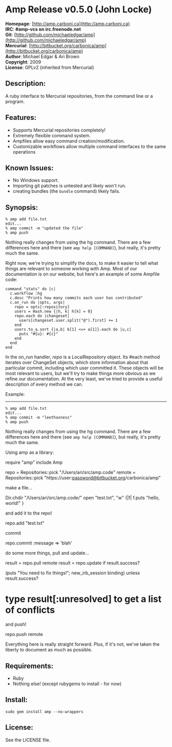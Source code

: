 Amp Release v0.5.0 (John Locke)
==============================

**Homepage**:   [http://amp.carboni.ca](http://amp.carboni.ca)   
**IRC**:        **#amp-vcs on irc.freenode.net**  
**Git**:        [http://github.com/michaeledgar/amp](http://github.com/michaeledgar/amp)   
**Mercurial**:  [http://bitbucket.org/carbonica/amp](http://bitbucket.org/carbonica/amp)   
**Author**:     Michael Edgar & Ari Brown  
**Copyright**:  2009  
**License**:    GPLv2 (inherited from Mercurial)  


Description:
------------

A ruby interface to Mercurial repositories, from the command line or a program.

Features:
------------------

* Supports Mercurial repositories completely!
* Extremely flexible command system.
* Ampfiles allow easy command creation/modification.
* Customizable workflows allow multiple command interfaces to the same operations

Known Issues:
------------------

* No Windows support.
* Importing git patches is untested and likely won't run.
* creating bundles (the `bundle` command) likely fails.

Synopsis:
---------

    % amp add file.txt
    edit...
    % amp commit -m "updated the file"
    % amp push
  
Nothing really changes from using the hg command. There are a few differences
here and there (see `amp help [COMMAND]`), but really, it's pretty much the same.

Right now, we're trying to simplify the docs, to make it easier to tell what things
are relevant to someone working with Amp. Most of our documentation is on our website,
but here's an example of some Ampfile code:

    command "stats" do |c|
      c.workflow :hg
      c.desc "Prints how many commits each user has contributed"
      c.on_run do |opts, args|
        repo = opts[:repository]
        users = Hash.new {|h, k| h[k] = 0}
        repo.each do |changeset|
          users[changeset.user.split("@").first] += 1
        end
        users.to_a.sort {|a,b| b[1] <=> a[1]}.each do |u,c|
          puts "#{u}: #{c}"
        end
      end
    end
    
In the on\_run handler, _repo_ is a LocalRepository object. Its #each method iterates over
ChangeSet objects, which store information about that particular commit, including which user
committed it. These objects will be most relevant to users, but we'll try to make things more
obvious as we refine our documentation. At the very least, we've tried to provide a useful
description of every method we can.
  
Example:
________

    % amp add file.txt
    edit...
    % amp commit -m "leethaxness"
    % amp push
  
Nothing really changes from using the hg command. There are a few differences
here and there (see `amp help [COMMAND]`), but really, it's pretty much the same.
  
Using amp as a library:
  
  require "amp"
  include Amp
  
  repo = Repositories::pick "/Users/ari/src/amp.code"
  remote = Repositories::pick "https://user:password@bitbucket.org/carbonica/amp"
  
make a file...

  Dir.chdir "/Users/ari/src/amp.code/"
  open "test.txt", "w" {|f| f.puts "hello, world!" }
  
and add it to the repo!

  repo.add "test.txt"
  
commit

  repo.commit :message => 'blah'
  
do some more things, pull and update...

  result = repo.pull remote
  result = repo.update if result.success?
  
  (puts "You need to fix things!"; new_irb_session binding) unless result.success?
  # type result[:unresolved] to get a list of conflicts
  
and push!

  repo.push remote
  
Everything here is really straight forward. Plus, if it's not, we've taken
the liberty to document as much as possible.
  
Requirements:
-------------
* Ruby
* Nothing else! (except rubygems to install - for now)

Install:
--------

    sudo gem install amp --no-wrappers

License:
--------

See the LICENSE file.